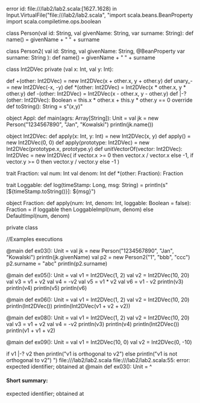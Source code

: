 error id: file://<WORKSPACE>/lab2/lab2.scala:[1627..1628) in Input.VirtualFile("file://<WORKSPACE>/lab2/lab2.scala", "import scala.beans.BeanProperty
import scala.compiletime.ops.boolean

class Person(val id: String, val givenName: String, var surname: String):
  def name() = givenName + " " + surname

class Person2(
    val id: String,
    val givenName: String,
    @BeanProperty var surname: String
):
  def name() = givenName + " " + surname

class Int2DVec private (val x: Int, val y: Int):

  def +(other: Int2DVec) = new Int2DVec(x + other.x, y + other.y)
  def unary_- = new Int2DVec(-x, -y)
  def *(other: Int2DVec) = Int2DVec(x * other.x, y * other.y)
  def -(other: Int2DVec) = Int2DVec(x - other.x, y - other.y)
  def |-?(other: Int2DVec): Boolean = this.x * other.x + this.y * other.y == 0
  override def toString(): String = s"($x,$y)"

object Appl:
  def main(agrs: Array[String]): Unit =
    val jk = new Person("1234567890", "Jan", "Kowalski")
    println(jk.name())

object Int2DVec:
  def apply(x: Int, y: Int) = new Int2DVec(x, y)
  def apply() = new Int2DVec(0, 0)
  def apply(prototype: Int2DVec) = new Int2DVec(prototype.x, prototype.y)
  def unitVectorOf(vector: Int2DVec): Int2DVec = new Int2DVec(
    if vector.x >= 0 then vector.x / vector.x else -1,
    if vector.y >= 0 then vector.y / vector.y else -1
  )

trait Fraction:
  val num: Int
  val denom: Int
  def *(other: Fraction): Fraction

trait Loggable:
  def log(timeStamp: Long, msg: String) =
    println(s"[${timeStamp.toString()}]: ${msg}")

object Fraction:
  def apply(num: Int, denom: Int, loggable: Boolean = false): Fraction =
    if loggable then LoggableImpl(num, denom)
    else DefaultImpl(num, denom)
  
  private class 

//Examples executions

@main def ex03(): Unit =
  val jk = new Person("1234567890", "Jan", "Kowalski")
  println(jk.givenName)
  val p2 = new Person2("1", "bbb", "ccc")
  p2.surname = "abc"
  println(p2.surname)

@main def ex05(): Unit =
  val v1 = Int2DVec(1, 2)
  val v2 = Int2DVec(10, 20)
  val v3 = v1 + v2
  val v4 = -v2
  val v5 = v1 * v2
  val v6 = v1 - v2
  println(v3)
  println(v4)
  println(v5)
  println(v6)

@main def ex06(): Unit =
  val v1 = Int2DVec(1, 2)
  val v2 = Int2DVec(10, 20)
  println(Int2DVec())
  println(Int2DVec(v1 + v2 + v2))

@main def ex08(): Unit =
  val v1 = Int2DVec(1, 2)
  val v2 = Int2DVec(10, 20)
  val v3 = v1 + v2
  val v4 = -v2
  println(v3)
  println(v4)
  println(Int2DVec())
  println(v1 + v1 + v2)

@main def ex09(): Unit =
  val v1 = Int2DVec(10, 0)
  val v2 = Int2DVec(0, -10)

  if v1 |-? v2 then println("v1 is orthogonal to v2")
  else println("v1 is not orthogonal to v2")
")
file://<WORKSPACE>/lab2/lab2.scala
file://<WORKSPACE>/lab2/lab2.scala:55: error: expected identifier; obtained at
@main def ex03(): Unit =
^
#### Short summary: 

expected identifier; obtained at